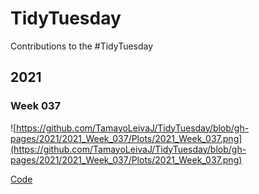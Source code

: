 # TidyTuesday
Contributions to the #TidyTuesday 

## 2021 
### Week 037
![https://github.com/TamayoLeivaJ/TidyTuesday/blob/gh-pages/2021/2021_Week_037/Plots/2021_Week_037.png](https://github.com/TamayoLeivaJ/TidyTuesday/blob/gh-pages/2021/2021_Week_037/Plots/2021_Week_037.png)

[Code](https://github.com/TamayoLeivaJ/TidyTuesday/blob/gh-pages/2021/2021_Week_037/2021_Week_037.R)